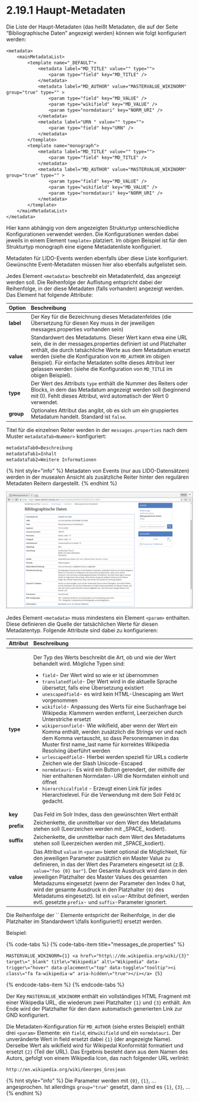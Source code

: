 # 2.19.1 Haupt-Metadaten

Die Liste der Haupt-Metadaten \(das heißt Metadaten, die auf der Seite “Bibliographische Daten” angezeigt werden\) können wie folgt konfiguriert werden:

```markup
<metadata>
    <mainMetadataList>
        <template name="_DEFAULT">
            <metadata label="MD_TITLE" value="" type="">
                <param type="field" key="MD_TITLE" />
            </metadata>
            <metadata label="MD_AUTHOR" value="MASTERVALUE_WIKINORM" group="true" type="" >
                <param type="field" key="MD_VALUE" />
                <param type="wikifield" key="MD_VALUE" />
                <param type="normdatauri" key="NORM_URI" />
            </metadata>
            <metadata label="URN " value="" type="">
                <param type="field" key="URN" />
            </metadata>
        </template>
        <template name="monograph">
            <metadata label="MD_TITLE" value="" type="">
                <param type="field" key="MD_TITLE" />
            </metadata>
            <metadata label="MD_AUTHOR" value="MASTERVALUE_WIKINORM" group="true" type="" >
                <param type="field" key="MD_VALUE" />
                <param type="wikifield" key="MD_VALUE" />
                <param type="normdatauri" key="NORM_URI" />
            </metadata>
        </template>
    </mainMetadataList>
</metadata>
```

Hier kann abhängig von dem angezeigten Strukturtyp unterschiedliche Konfigurationen verwendet werden. Die Konfigurationen werden dabei jeweils in einem Element `template>` platziert. Im obigen Beispiel ist für den Strukturtyp monograph eine eigene Metadatenliste konfiguriert.

Metadaten für LIDO-Events werden ebenfalls über diese Liste konfiguriert. Gewünschte Event-Metadaten müssen hier also ebenfalls aufgelistet sein.

Jedes Element `<metadata>` beschreibt ein Metadatenfeld, das angezeigt werden soll. Die Reihenfolge der Auflistung entspricht dabei der Reihenfolge, in der diese Metadaten \(falls vorhanden\) angezeigt werden. Das Element hat folgende Attribute:

| **Option** | Beschreibung |
| :--- | :--- |
| **label** | Der Key für die Bezeichnung dieses Metadatenfeldes \(die Übersetzung für diesen Key muss in der jeweiligen messages.properties vorhanden sein\) |
| **value** | Standardwert des Metadatums. Dieser Wert kann etwa eine URL sein, die in der messages.properties definiert ist und Platzhalter enthält, die durch tatsächliche Werte aus dem Metadatum ersetzt werden \(siehe die Konfiguration von `MD_AUTHOR` im obigen Beispiel\). Für einfache Metadaten sollte dieses Attribut leer gelassen werden \(siehe die Konfiguration von `MD_TITLE` im obigen Beispiel\). |
| **type** | Der Wert des Attributs `type` enthält die Nummer des Reiters oder Blocks, in dem das Metadatum angezeigt werden soll \(beginnend mit 0\). Fehlt dieses Attribut, wird automatisch der Wert 0 verwendet. |
| **group** | Optionales Attribut das angibt, ob es sich um ein gruppiertes Metadatum handelt. Standard ist `false`. |

Titel für die einzelnen Reiter werden in der `messages.properties` nach dem Muster `metadataTab<Nummer>` konfiguriert:

```text
metadataTab0=Beschreibung
metadataTab1=Inhalt
metadataTab2=Weitere Informationen
```

{% hint style="info" %}
Metadaten von Events \(nur aus LIDO-Datensätzen\) werden in der musealen Ansicht als zusätzliche Reiter hinter den regulären Metadaten Reitern dargestellt.
{% endhint %}

![Bibliographische Daten](../../.gitbook/assets/bibliographische_daten.png)

Jedes Element `<metadata>` muss mindestens ein Element `<param>` enthalten. Diese definieren die Quelle der tatsächlichen Werte für diesen Metadatentyp. Folgende Attribute sind dabei zu konfigurieren:

<table>
  <thead>
    <tr>
      <th style="text-align:left"><b>Attribut</b>
      </th>
      <th style="text-align:left">Beschreibung</th>
    </tr>
  </thead>
  <tbody>
    <tr>
      <td style="text-align:left"><b>type</b>
      </td>
      <td style="text-align:left">
        <p>Der Typ des Werts beschreibt die Art, ob und wie der Wert behandelt wird.
          M&#xF6;gliche Typen sind:</p>
        <ul>
          <li><code>field</code>- Der Wert wird so wie er ist &#xFC;bernommen</li>
          <li><code>translatedfield</code>- Der Wert wird in die aktuelle Sprache &#xFC;bersetzt,
            falls eine &#xDC;bersetzung existiert</li>
          <li><code>unescapedfield</code>- es wird kein HTML-Unescaping am Wert vorgenommen</li>
          <li><code>wikifield</code>- Anpassung des Werts f&#xFC;r eine Suchanfrage
            bei Wikipedia: Klammern werden entfernt, Leerzeichen durch Unterstriche
            ersetzt</li>
          <li><code>wikipersonfield</code>- Wie wikifield, aber wenn der Wert ein Komma
            enth&#xE4;lt, werden zus&#xE4;tzlich die Strings vor und nach dem Komma
            vertauscht, so dass Personennamen in das Muster first name_last name f&#xFC;r
            korrektes Wikipedia Resolving &#xFC;berf&#xFC;hrt werden</li>
          <li><code>urlescapedfield</code>- Hierbei werden speziell f&#xFC;r URLs codierte
            Zeichen wie der Slash Unicode-Escaped</li>
          <li><code>normdatauri</code>- Es wird ein Button gerendert, der mithilfe der
            hier enthaltenen Normdaten-URI die Normdaten einholt und &#xF6;ffnet</li>
          <li><code>hierarchicalfield</code> - Erzeugt einen Link f&#xFC;r jedes Hierarchielevel.
            F&#xFC;r die Verwendung mit dem Solr Feld <code>DC</code> gedacht.</li>
        </ul>
      </td>
    </tr>
    <tr>
      <td style="text-align:left"><b>key</b>
      </td>
      <td style="text-align:left">Das Feld im Solr Index, dass den gew&#xFC;nschten Wert enth&#xE4;lt</td>
    </tr>
    <tr>
      <td style="text-align:left"><b>prefix</b>
      </td>
      <td style="text-align:left">Zeichenkette, die unmittelbar vor dem Wert des Metadatums stehen soll
        (Leerzeichen werden mit _SPACE_ kodiert).</td>
    </tr>
    <tr>
      <td style="text-align:left"><b>suffix</b>
      </td>
      <td style="text-align:left">Zeichenkette, die unmittelbar nach dem Wert des Metadatums stehen soll
        (Leerzeichen werden mit _SPACE_kodiert).</td>
    </tr>
    <tr>
      <td style="text-align:left"><b>value</b>
      </td>
      <td style="text-align:left">Das Attribut <code>value</code> in <code>&lt;param&gt;</code> bietet optional
        die M&#xF6;glichkeit, f&#xFC;r den jeweiligen Parameter zus&#xE4;tzlich
        ein Master Value zu definieren, in das der Wert des Parameters eingesetzt
        ist (z.B. <code>value=&quot;foo {0} bar&quot;</code>). Der Gesamte Ausdruck
        wird dann in den jeweiligen Platzhalter des Master Values des gesamten
        Metadazums eingesetzt (wenn der Parameter den Index 0 hat, wird der gesamte
        Ausdruck in den Platzhalter <code>{0}</code> des Metadatums eingesetzt).
        Ist ein <code>value</code>-Attribut definiert, werden evtl. gesetzte <code>prefix</code>-
        und <code>suffix</code>-Parameter ignoriert.</td>
    </tr>
  </tbody>
</table>Die Reihenfolge der `<param>` Elemente entspricht der Reihenfolge, in der die Platzhalter im Standardwert \(falls konfiguriert\) ersetzt werden. 

Beispiel:

{% code-tabs %}
{% code-tabs-item title="messages\_de.properties" %}
```text
MASTERVALUE_WIKINORM={1} <a href\="http\://de.wikipedia.org/wiki/{3}" target\="_blank" title\="Wikipedia" alt\="Wikipedia" data-trigger\="hover" data-placement\="top" data-toggle\="tooltip"><i class\="fa fa-wikipedia-w" aria-hidden\="true"></i></a> {5}
```
{% endcode-tabs-item %}
{% endcode-tabs %}

Der Key `MASTERVALUE_WIKINORM` enthält ein vollständiges HTML Fragment mit einer Wikipedia URL, die wiederum zwei Platzhalter `{1}` und `{3}` enthält. Am Ende wird der Platzhalter für den dann automatisch generierten Link zur GND konfiguriert.

Die Metadaten-Konfiguration für `MD_AUTHOR` \(siehe erstes Beispiel\) enthält drei `<param>` Elemente: ein `field`, ein`wikifield` und ein `normdatauri`. Der unveränderte Wert in field ersetzt dabei `{1}` \(der angezeigte Name\). Derselbe Wert als wikifield wird für Wikipedal Konformität formatiert und ersetzt `{2}` \(Teil der URL\). Das Ergebnis besteht dann aus dem Namen des Autors, gefolgt von einem Wikipedia Icon, das nach folgender URL verlinkt:

```text
http://en.wikipedia.org/wiki/Georges_Grosjean
```

{% hint style="info" %}
Die Parameter werden mit `{0}`, `{1}`, ... angesprochen. Ist allerdings `group="true"` gesetzt, dann sind es `{1}`, `{3}`, ...
{% endhint %}


